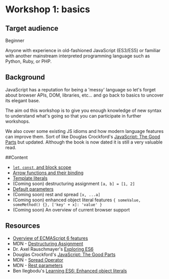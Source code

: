# Workshop 1: basics

## Target audience

Beginner

Anyone with experience in old-fashioned JavaScript (ES3/ES5) or familiar with another mainstream interpreted programming language such as Python, Ruby, or PHP.

## Background

JavaScript has a reputation for being a 'messy' language so let's forget about browser APIs, DOM, libraries, etc... and go back to basics to uncover its elegant base.

The aim od this workshop is to give you enough knowledge of new syntax to understand what's going so that you can participate in further workshops.

We also cover some existing JS idioms and how modern language features can improve them.
Sort of like Douglas Crockford's [JavaScript: The Good Parts](http://shop.oreilly.com/product/9780596517748.do) but updated. Although the book is now dated it is still a very valuable read.

##Content

* [`let`, `const`, and block scope](let-and-const.md)
* [Arrow functions and their binding](arrow-functions.md)
* [Template literals](template-literals.md)
* (Coming soon) destructuring assignment `[a, b] = [1, 2]`
* [Default parameters](default-parameters.md)
* (Coming soon) rest and spread `[x, ...a]`
* (Coming soon) enhanced object literal features `{ someValue, someMethod() {}, ['key' + x]: 'value' }`
* (Coming soon) An overview of current browser support

## Resources

* [Overview of ECMAScript 6 features](https://github.com/lukehoban/es6features)
* MDN - [Destructuring Assignment](https://developer.mozilla.org/en/docs/Web/JavaScript/Reference/Operators/Destructuring_assignment)
* Dr. Axel Rauschmayer's [Exploring ES6](http://exploringjs.com/es6/)
* Douglas Crockford's [JavaScript: The Good Parts](http://shop.oreilly.com/product/9780596517748.do)
* MDN - [Spread Operator](https://developer.mozilla.org/en-US/docs/Web/JavaScript/Reference/Operators/Spread_operator)
* MDN - [Rest parameters](https://developer.mozilla.org/en/docs/Web/JavaScript/Reference/Functions/rest_parameters)
* Ben Ilegbodu's [Learning ES6: Enhanced object literals](http://www.benmvp.com/learning-es6-enhanced-object-literals/)
